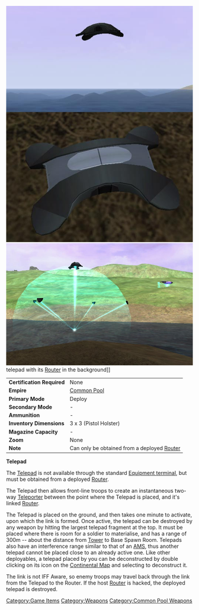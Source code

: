 ![](images/Telepad.jpg "fig:Telepad.jpg")
![](images/Telepad_deployed.jpg "fig:Telepad_deployed.jpg") telepad with its
[Router](Router.md "wikilink") in the background\]\]

|                            |                                                                     |
| -------------------------- | ------------------------------------------------------------------- |
| **Certification Required** | None                                                                |
| **Empire**                 | [Common Pool](Common_Pool.md "wikilink")                            |
| **Primary Mode**           | Deploy                                                              |
| **Secondary Mode**         | \-                                                                  |
| **Ammunition**             | \-                                                                  |
| **Inventory Dimensions**   | 3 x 3 (Pistol Holster)                                              |
| **Magazine Capacity**      | \-                                                                  |
| **Zoom**                   | None                                                                |
| **Note**                   | Can only be obtained from a deployed [Router](Router.md "wikilink") |

**Telepad**

The [Telepad](Telepad.md "wikilink") is not available through the standard
[Equipment terminal](Equipment_terminal.md "wikilink"), but must be
obtained from a deployed [Router](Router.md "wikilink").

The Telepad then allows front-line troops to create an instantaneous
two-way [Teleporter](Teleporter.md "wikilink") between the point where the
Telepad is placed, and it's linked [Router](Router.md "wikilink").

The Telepad is placed on the ground, and then takes one minute to
activate, upon which the link is formed. Once active, the telepad can be
destroyed by any weapon by hitting the largest telepad fragment at the
top. It must be placed where there is room for a soldier to materialise,
and has a range of 300m -- about the distance from
[Tower](Tower.md "wikilink") to Base Spawn Room. Telepads also have an
interference range similar to that of an [AMS](AMS.md "wikilink"), thus
another telepad cannot be placed close to an already active one. Like
other deployables, a telepad placed by you can be deconstructed by
double clicking on its icon on the [Continental
Map](Continental_Map.md "wikilink") and selecting to deconstruct it.

The link is not IFF Aware, so enemy troops may travel back through the
link from the Telepad to the Router. If the host
[Router](Router.md "wikilink") is hacked, the deployed telepad is
destroyed.

[Category:Game Items](Category:Game_Items.md "wikilink")
[Category:Weapons](Category:Weapons.md "wikilink") [Category:Common Pool
Weapons](Category:Common_Pool_Weapons.md "wikilink")

